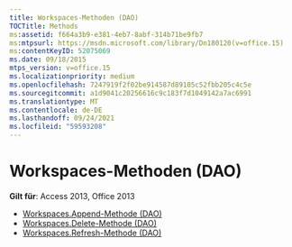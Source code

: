 ```yaml
---
title: Workspaces-Methoden (DAO)
TOCTitle: Methods
ms:assetid: f664a3b9-e381-4eb7-8abf-314b71be9fb7
ms:mtpsurl: https://msdn.microsoft.com/library/Dn180120(v=office.15)
ms:contentKeyID: 52075069
ms.date: 09/18/2015
mtps_version: v=office.15
ms.localizationpriority: medium
ms.openlocfilehash: 7247919f2f02be914587d89105c52fbb205c4c5e
ms.sourcegitcommit: a1d9041c20256616c9c183f7d1049142a7ac6991
ms.translationtype: MT
ms.contentlocale: de-DE
ms.lasthandoff: 09/24/2021
ms.locfileid: "59593208"
---
```

# <a name="workspaces-methods-dao"></a>Workspaces-Methoden (DAO)

**Gilt für**: Access 2013, Office 2013

- [Workspaces.Append-Methode (DAO)](workspaces-append-method-dao.md)
- [Workspaces.Delete-Methode (DAO)](workspaces-delete-method-dao.md)
- [Workspaces.Refresh-Methode (DAO)](workspaces-refresh-method-dao.md)


